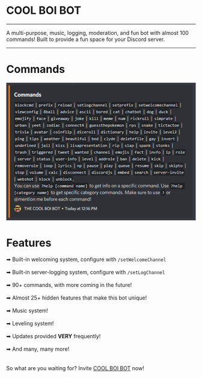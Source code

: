 # COOL BOI BOT

---

A multi-purpose, music, logging, moderation, and fun bot with almost 100 commands! Built to provide a fun space for your Discord server.

---

# Commands
![Commands](commands.png?raw=true "COOL BOI BOT Commands")

# Features

➡ Built-in welcoming system, configure with `/setWelcomeChannel` \
\
➡ Built-in server-logging system, configure with `/setLogChannel` \
\
➡ 90+ commands, with more coming in the future! \
\
➡ Almost 25+ hidden features that make this bot unique! \
\
➡ Music system! \
\
➡ Leveling system! \
\
➡ Updates provided **VERY** frequently! \
\
➡ And many, many more! \
\
\
So what are you waiting for? Invite [COOL BOI BOT](https://discord.com/oauth2/authorize?client_id=811024409863258172&permissions=4294442967&scope=bot%20applications.commands "Invite COOL BOI BOT")
 now!
